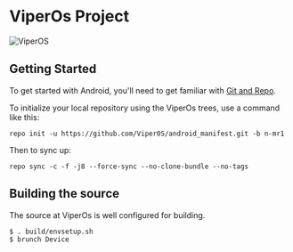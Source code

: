 ViperOs Project
===============

![ViperOS](http://i.imgur.com/bwSVDSV.png)

Getting Started
---------------

To get started with Android, you'll need to get
familiar with [Git and Repo](http://source.android.com/source/using-repo.html).

To initialize your local repository using the ViperOs trees, use a command like this:

    repo init -u https://github.com/Viper0S/android_manifest.git -b n-mr1

Then to sync up:

    repo sync -c -f -j8 --force-sync --no-clone-bundle --no-tags

Building the source 
--------------- 

The source at ViperOs is well configured for building.

    $ . build/envsetup.sh
    $ brunch Device
